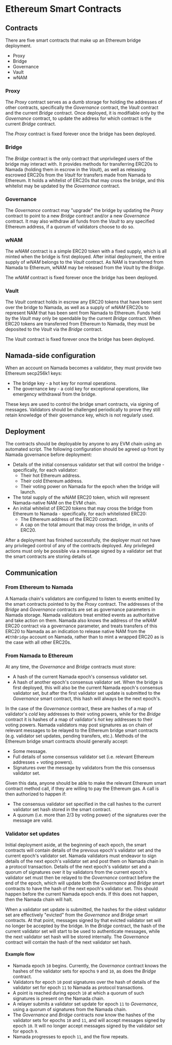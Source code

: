 # Ethereum Smart Contracts

## Contracts

There are five smart contracts that make up an Ethereum bridge deployment.

- Proxy
- Bridge
- Governance
- Vault
- wNAM

### Proxy

The _Proxy_ contract serves as a dumb storage for holding the addresses of other
contracts, specifically the _Governance_ contract, the _Vault_ contract and the
current _Bridge_ contract. Once deployed, it is modifiable only by the
_Governance_ contract, to update the address for which contract is the current
_Bridge_ contract.

The _Proxy_ contract is fixed forever once the bridge has been deployed.

### Bridge

The _Bridge_ contract is the only contract that unprivileged users of the bridge
may interact with. It provides methods for transferring ERC20s to Namada
(holding them in escrow in the _Vault_), as well as releasing escrowed ERC20s
from the _Vault_ for transfers made from Namada to Ethereum. It holds a
whitelist of ERC20s that may cross the bridge, and this whitelist may be updated
by the _Governance_ contract.

### Governance

The _Governance_ contract may "upgrade" the bridge by updating the _Proxy_
contract to point to a new _Bridge_ contract and/or a new _Governance_ contract.
It may also withdraw all funds from the _Vault_ to any specified Ethereum
address, if a quorum of validators choose to do so.

### wNAM

The _wNAM_ contract is a simple ERC20 token with a fixed supply, which is all
minted when the bridge is first deployed. After initial deployment, the entire
supply of _wNAM_ belongs to the _Vault_ contract. As NAM is transferred from
Namada to Ethereum, wNAM may be released from the _Vault_ by the _Bridge_.

The _wNAM_ contract is fixed forever once the bridge has been deployed.

### Vault

The _Vault_ contract holds in escrow any ERC20 tokens that have been sent over
the bridge to Namada, as well as a supply of _wNAM_ ERC20s to represent NAM that
has been sent from Namada to Ethereum. Funds held by the _Vault_ may only be
spendable by the current _Bridge_ contract. When ERC20 tokens are transferred
from Ethereum to Namada, they must be deposited to the _Vault_ via the _Bridge_
contract.

The _Vault_ contract is fixed forever once the bridge has been deployed.

## Namada-side configuration

When an account on Namada becomes a validator, they must provide two Ethereum
secp256k1 keys:

- The bridge key - a hot key for normal operations.
- The governance key - a cold key for exceptional operations, like emergency
  withdrawal from the bridge.

These keys are used to control the bridge smart contracts, via signing of
messages. Validators should be challenged periodically to prove they still retain
knowledge of their governance key, which is not regularly used.

## Deployment

The contracts should be deployable by anyone to any EVM chain using an automated
script. The following configuration should be agreed up front by Namada
governance before deployment:

- Details of the initial consensus validator set that will control the bridge -
  specifically, for each validator:
  - Their hot Ethereum address.
  - Their cold Ethereum address.
  - Their voting power on Namada for the epoch when the bridge will launch.
- The total supply of the wNAM ERC20 token, which will represent Namada-native
  NAM on the EVM chain.
- An initial whitelist of ERC20 tokens that may cross the bridge from Ethereum
  to Namada - specifically, for each whitelisted ERC20:
    - The Ethereum address of the ERC20 contract.
    - A cap on the total amount that may cross the bridge, in units of ERC20.

After a deployment has finished successfully, the deployer must not have any
privileged control of any of the contracts deployed. Any privileged actions must
only be possible via a message signed by a validator set that the smart
contracts are storing details of.

## Communication

### From Ethereum to Namada

A Namada chain's validators are configured to listen to events emitted by the
smart contracts pointed to by the _Proxy_ contract. The addresses of the
_Bridge_ and _Governance_ contracts are set as governance parameters in Namada storage.
Namada validators treat emitted events as authoritative and take action on them.
Namada also knows the address of the _wNAM_ ERC20 contract via a governance parameter,
and treats transfers of this ERC20 to Namada as an indication to release native NAM from
the `#EthBridge` account on Namada, rather than to mint a wrapped ERC20 as
is the case with all other ERC20s.

### From Namada to Ethereum

At any time, the _Governance_ and _Bridge_ contracts must store:

- A hash of the current Namada epoch's consensus validator set.
- A hash of another epoch's consensus validator set. When the bridge is first
  deployed, this will also be the current Namada epoch's consensus validator set,
  but after the first validator set update is submitted to the _Governance_
  smart contract, this hash will always be the next epoch's.

In the case of the _Governance_ contract, these are hashes of a map of
validator's _cold_ key addresses to their voting powers, while for the _Bridge_
contract it is hashes of a map of validator's _hot_ key addresses to their
voting powers. Namada validators may post signatures as on chain of relevant
messages to be relayed to the Ethereum bridge smart contracts (e.g. validator
set updates, pending transfers, etc.). Methods of the Ethereum bridge smart
contracts should generally accept:

- Some message.
- Full details of some consensus validator set (i.e. relevant Ethereum addresses +
  voting powers).
- Signatures over the message by validators from the this consensus validator set.

Given this data, anyone should be able to make the relevant Ethereum smart
contract method call, if they are willing to pay the Ethereum gas. A call is
then authorized to happen if:

- The consensus validator set specified in the call hashes to the
  current validator set hash stored in the smart contract.
- A quorum (i.e. more than 2/3 by voting power) of the signatures over the
  message are valid.

### Validator set updates

Initial deployment aside, at the beginning of each epoch, the smart contracts
will contain details of the previous epoch's validator set and the current
epoch's validator set. Namada validators must endeavor to sign details of the
next epoch's validator set and post them on Namada chain in a protocol
transaction. Details of the next epoch's validator set and a quorum of
signatures over it by validators from the current epoch's validator set must
then be relayed to the _Governance_ contract before the end of the epoch, which
will update both the _Governance_ and _Bridge_ smart contracts to have the hash
of the next epoch's validator set. This should happen before the current Namada
epoch ends. If this does not happen, then the Namada chain will halt.

When a validator set update is submitted, the hashes for the oldest validator
set are effectively "evicted" from the _Governance_ and _Bridge_ smart
contracts. At that point, messages signed by that evicted validator set will no
longer be accepted by the bridge. In the _Bridge_ contract, the hash of the
current validator set will start to be used to authenticate messages, while
the next validator set hash will be stored internally. The _Governance_
contract will contain the hash of the next validator set hash.

#### Example flow

- Namada epoch `10` begins. Currently, the _Governance_ contract knows the
  hashes of the validator sets for epochs `9` and `10`, as does the _Bridge_
  contract.
- Validators for epoch `10` post signatures over the hash of details of the
  validator set for epoch `11` to Namada as protocol transactions.
- A point is reached during epoch `10` at which a quorum of such signatures is
  present on the Namada chain.
- A relayer submits a validator set update for epoch `11` to _Governance_, using
  a quorum of signatures from the Namada chain.
- The _Governance_ and _Bridge_ contracts now know the hashes of the validator
  sets for epochs `10` and `11`, and will accept messages signed by epoch `10`.
  It will no longer accept messages signed by the validator set for epoch `9`.
- Namada progresses to epoch `11`, and the flow repeats.
